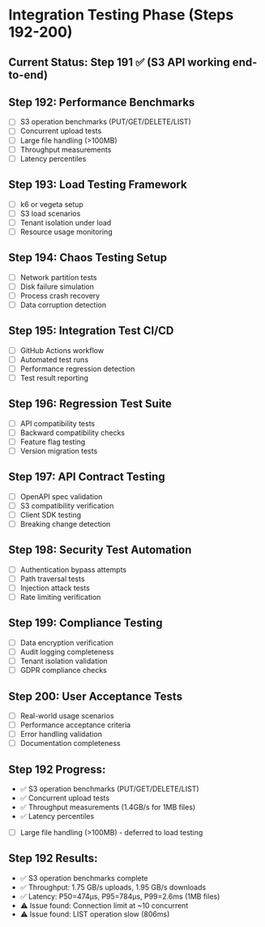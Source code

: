 # Integration Testing Phase (Steps 192-200)

## Current Status: Step 191 ✅ (S3 API working end-to-end)

## Step 192: Performance Benchmarks
- [ ] S3 operation benchmarks (PUT/GET/DELETE/LIST)
- [ ] Concurrent upload tests
- [ ] Large file handling (>100MB)
- [ ] Throughput measurements
- [ ] Latency percentiles

## Step 193: Load Testing Framework
- [ ] k6 or vegeta setup
- [ ] S3 load scenarios
- [ ] Tenant isolation under load
- [ ] Resource usage monitoring

## Step 194: Chaos Testing Setup
- [ ] Network partition tests
- [ ] Disk failure simulation
- [ ] Process crash recovery
- [ ] Data corruption detection

## Step 195: Integration Test CI/CD
- [ ] GitHub Actions workflow
- [ ] Automated test runs
- [ ] Performance regression detection
- [ ] Test result reporting

## Step 196: Regression Test Suite
- [ ] API compatibility tests
- [ ] Backward compatibility checks
- [ ] Feature flag testing
- [ ] Version migration tests

## Step 197: API Contract Testing
- [ ] OpenAPI spec validation
- [ ] S3 compatibility verification
- [ ] Client SDK testing
- [ ] Breaking change detection

## Step 198: Security Test Automation
- [ ] Authentication bypass attempts
- [ ] Path traversal tests
- [ ] Injection attack tests
- [ ] Rate limiting verification

## Step 199: Compliance Testing
- [ ] Data encryption verification
- [ ] Audit logging completeness
- [ ] Tenant isolation validation
- [ ] GDPR compliance checks

## Step 200: User Acceptance Tests
- [ ] Real-world usage scenarios
- [ ] Performance acceptance criteria
- [ ] Error handling validation
- [ ] Documentation completeness

## Step 192 Progress:
- ✅ S3 operation benchmarks (PUT/GET/DELETE/LIST)
- ✅ Concurrent upload tests
- ✅ Throughput measurements (1.4GB/s for 1MB files)
- ✅ Latency percentiles
- [ ] Large file handling (>100MB) - deferred to load testing

## Step 192 Results:
- ✅ S3 operation benchmarks complete
- ✅ Throughput: 1.75 GB/s uploads, 1.95 GB/s downloads
- ✅ Latency: P50=474µs, P95=784µs, P99=2.6ms (1MB files)
- ⚠️ Issue found: Connection limit at ~10 concurrent
- ⚠️ Issue found: LIST operation slow (806ms)
